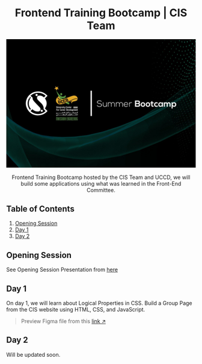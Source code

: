 <div align="center">
    <h1>Frontend Training Bootcamp | CIS Team</h1>
    <img src="docs/cover.jpg" alt="Bootcamp Cover" />
    <p>Frontend Training Bootcamp hosted by the CIS Team and UCCD, we will build some applications using what was learned in the Front-End Committee.</p>
</div>

## Table of Contents
1. [Opening Session](#opening-session)
2. [Day 1](#day-1)
3. [Day 2](#day-2)

## Opening Session
See Opening Session Presentation from [here](https://docs.google.com/presentation/d/1DGucFk-lQCu41l-hyEI42GVZ34XeGN_Y/view)

## Day 1
On day 1, we will learn about Logical Properties in CSS.
Build a Group Page from the CIS website using HTML, CSS, and JavaScript.

> Preview Figma file from this [link ↗](https://www.figma.com/file/Ga1BxCjiJ0josvo7CzImnC/CIS-Website-Groups---Workshop)

## Day 2
Will be updated soon.
